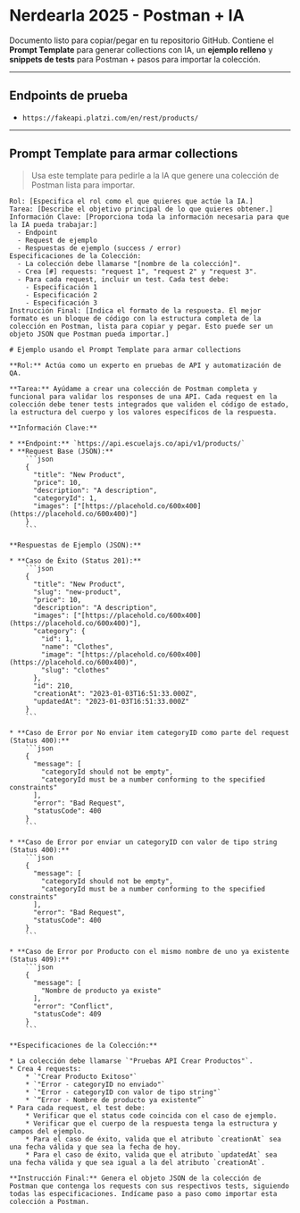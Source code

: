 # Nerdearla 2025 - Postman + IA

Documento listo para copiar/pegar en tu repositorio GitHub. Contiene el **Prompt Template** para generar collections con IA, un **ejemplo relleno** y **snippets de tests** para Postman + pasos para importar la colección.

---

## Endpoints de prueba

- `https://fakeapi.platzi.com/en/rest/products/`

---

## Prompt Template para armar collections

> Usa este template para pedirle a la IA que genere una colección de Postman lista para importar.

```text
Rol: [Especifica el rol como el que quieres que actúe la IA.]
Tarea: [Describe el objetivo principal de lo que quieres obtener.]
Información Clave: [Proporciona toda la información necesaria para que la IA pueda trabajar:]
  - Endpoint
  - Request de ejemplo
  - Respuestas de ejemplo (success / error)
Especificaciones de la Colección:
  - La colección debe llamarse "[nombre de la colección]".
  - Crea [#] requests: "request 1", "request 2" y "request 3".
  - Para cada request, incluir un test. Cada test debe:
    - Especificación 1
    - Especificación 2
    - Especificación 3
Instrucción Final: [Indica el formato de la respuesta. El mejor formato es un bloque de código con la estructura completa de la colección en Postman, lista para copiar y pegar. Esto puede ser un objeto JSON que Postman pueda importar.]

# Ejemplo usando el Prompt Template para armar collections

**Rol:** Actúa como un experto en pruebas de API y automatización de QA.

**Tarea:** Ayúdame a crear una colección de Postman completa y funcional para validar los responses de una API. Cada request en la colección debe tener tests integrados que validen el código de estado, la estructura del cuerpo y los valores específicos de la respuesta.

**Información Clave:**

* **Endpoint:** `https://api.escuelajs.co/api/v1/products/`
* **Request Base (JSON):**
    ```json
    {
      "title": "New Product",
      "price": 10,
      "description": "A description",
      "categoryId": 1,
      "images": ["[https://placehold.co/600x400](https://placehold.co/600x400)"]
    }
    ```

**Respuestas de Ejemplo (JSON):**

* **Caso de Éxito (Status 201):**
    ```json
    {
      "title": "New Product",
      "slug": "new-product",
      "price": 10,
      "description": "A description",
      "images": ["[https://placehold.co/600x400](https://placehold.co/600x400)"],
      "category": {
        "id": 1,
        "name": "Clothes",
        "image": "[https://placehold.co/600x400](https://placehold.co/600x400)",
        "slug": "clothes"
      },
      "id": 210,
      "creationAt": "2023-01-03T16:51:33.000Z",
      "updatedAt": "2023-01-03T16:51:33.000Z"
    }
    ```

* **Caso de Error por No enviar item categoryID como parte del request (Status 400):**
    ```json
    {
      "message": [
        "categoryId should not be empty",
        "categoryId must be a number conforming to the specified constraints"
      ],
      "error": "Bad Request",
      "statusCode": 400
    }
    ```

* **Caso de Error por enviar un categoryID con valor de tipo string (Status 400):**
    ```json
    {
      "message": [
        "categoryId should not be empty",
        "categoryId must be a number conforming to the specified constraints"
      ],
      "error": "Bad Request",
      "statusCode": 400
    }
    ```

* **Caso de Error por Producto con el mismo nombre de uno ya existente (Status 409):**
    ```json
    {
      "message": [
        "Nombre de producto ya existe"
      ],
      "error": "Conflict",
      "statusCode": 409
    }
    ```

**Especificaciones de la Colección:**

* La colección debe llamarse `"Pruebas API Crear Productos"`.
* Crea 4 requests:
    * `"Crear Producto Exitoso"`
    * `"Error - categoryID no enviado"`
    * `"Error - categoryID con valor de tipo string"`
    * `“Error - Nombre de producto ya existente”`
* Para cada request, el test debe:
    * Verificar que el status code coincida con el caso de ejemplo.
    * Verificar que el cuerpo de la respuesta tenga la estructura y campos del ejemplo.
    * Para el caso de éxito, valida que el atributo `creationAt` sea una fecha válida y que sea la fecha de hoy.
    * Para el caso de éxito, valida que el atributo `updatedAt` sea una fecha válida y que sea igual a la del atributo `creationAt`.

**Instrucción Final:** Genera el objeto JSON de la colección de Postman que contenga los requests con sus respectivos tests, siguiendo todas las especificaciones. Indícame paso a paso como importar esta colección a Postman.

